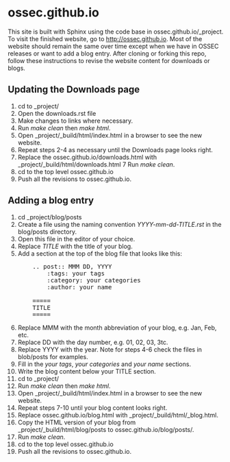 # ossec.github.io

This site is built with Sphinx using the code base in ossec.github.io/_project.
To visit the finished website, go to http://ossec.github.io.  Most of the website
should remain the same over time except when we have in OSSEC releases or want to 
add a blog entry. After cloning or forking this repo, follow these instructions to 
revise the website content for downloads or blogs.  

## Updating the Downloads page

1. cd to _project/
1. Open the downloads.rst file
2. Make changes to links where necessary.
3. Run *make clean* then *make html*.
4. Open _project/_build/html/index.html in a browser to see the new website.
5. Repeat steps 2-4 as necessary until the Downloads page looks right.
6. Replace the ossec.github.io/downloads.html with _project/_build/html/downloads.html
7  Run *make clean*.
8. cd to the top level ossec.github.io
9. Push all the revisions to ossec.github.io.

## Adding a blog entry

1. cd _project/blog/posts
2. Create a file using the naming convention *YYYY-mm-dd-TITLE.rst* in the blog/posts directory.
3. Open this file in the editor of your choice.
4. Replace *TITLE* with the title of your blog.
5. Add a section at the top of the blog file that looks like this:
   <pre>
       .. post:: MMM DD, YYYY
           :tags: your tags
           :category: your categories
           :author: your name

       =====
       TITLE
       =====
   </pre>
6.  Replace MMM with the month abbreviation of your blog, e.g. Jan, Feb, etc.
7.  Replace DD with the day number, e.g. 01, 02, 03, 3tc.
8.  Replace YYYY with the year. Note for steps 4-6 check the files in blob/posts for examples.
8.  Fill in the *your tags*, *your categories* and *your name* sections.  
9.  Write the blog content below your TITLE section.
10. cd to _project/  
11. Run *make clean* then *make html*.
12. Open _project/_build/html/index.html in a browser to see the new website.
13. Repeat steps 7-10 until your blog content looks right.
14. Replace ossec.github.io/blog.html with _project/_build/html/_blog.html.
15. Copy the HTML version of your blog from _project/_build/html/blog/posts to ossec.github.io/blog/posts/.
16. Run *make clean*.
17. cd to the top level ossec.github.io
18. Push all the revisions to ossec.github.io.
